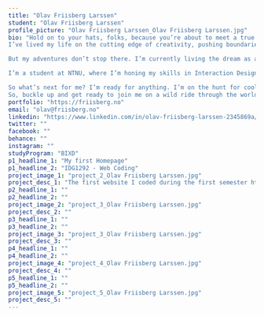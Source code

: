 ```yaml
---
title: "Olav Friisberg Larssen"
student: "Olav Friisberg Larssen"
profile_picture: "Olav Friisberg Larssen_Olav Friisberg Larssen.jpg"
bio: "Hold on to your hats, folks, because you’re about to meet a true creative force. I’m Olav Friisberg Larssen, a 32-year-old sonic wizard and UX design mastermind, and I’m here to take you on a wild ride through the world of sound production and digital design.
I’ve lived my life on the cutting edge of creativity, pushing boundaries and blowing minds as a sound engineer for some of the most electrifying films, live shows, and DJ gigs around. I’ve crafted soundscapes that transport listeners to another world, capturing their hearts and igniting their imaginations with every beat and every blast of sound.

But my adventures don’t stop there. I’m currently living the dream as a UX Designer at Digitaliseringsdirektoratet, where I’m using my powers for good to make the digital world a better place. I’m working on the front lines, creating recruitment videos and improving internal websites and recruitment sites to ensure that every user has a seamless, intuitive, and enjoyable experience.

I’m a student at NTNU, where I’m honing my skills in Interaction Design and learning how to use technology to create solutions that make a real difference in the world.

So what’s next for me? I’m ready for anything. I’m on the hunt for cool projects and amazing people to work with. And when I’m not working, you’ll find me spending time with my loving family, recharging my batteries and getting ready for the next big adventure.
So, buckle up and get ready to join me on a wild ride through the world of sound and design. I promise you won’t be disappointed."
portfolio: "https://friisberg.no"
email: "olav@friisberg.no"
linkedin: "https://www.linkedin.com/in/olav-friisberg-larssen-2345869a/"
twitter: ""
facebook: ""
behance: ""
instagram: ""
studyProgram: "BIXD"
p1_headline_1: "My first Homepage"
p1_headline_2: "IDG1292 - Web Coding"
project_image_1: "project_2_Olav Friisberg Larssen.jpg"
project_desc_1: "The first website I coded during the first semester https://folk.ntnu.no/olavflar/oblig1/"
p2_headline_1: ""
p2_headline_2: ""
project_image_2: "project_3_Olav Friisberg Larssen.jpg"
project_desc_2: ""
p3_headline_1: ""
p3_headline_2: ""
project_image_3: "project_3_Olav Friisberg Larssen.jpg"
project_desc_3: ""
p4_headline_1: ""
p4_headline_2: ""
project_image_4: "project_4_Olav Friisberg Larssen.jpg"
project_desc_4: ""
p5_headline_1: ""
p5_headline_2: ""
project_image_5: "project_5_Olav Friisberg Larssen.jpg"
project_desc_5: ""
---
```

